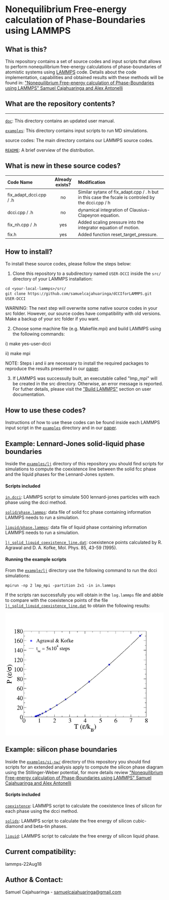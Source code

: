 # Nonequilibrium Free-energy calculation of Phase-Boundaries using LAMMPS

## What is this?
This repository contains a set of source codes and input scripts that allows to perform nonequilibrium free-energy calculations of phase-boundaries of atomistic systems using [LAMMPS](https://lammps.sandia.gov/) code. Details about the code implementation, capabilities and obtained results with these methods will be found in:
["Nonequilibrium Free-energy calculation of Phase-Boundaries using LAMMPS"
Samuel Cajahuaringa and Alex Antonelli](https://doi.org/10.1016/j.commatsci.2022.111275)

## What are the repository contents?
---------------
[`doc`](doc): This directory contains an updated user manual.

[`examples`](examples): This directory contains input scripts to run MD simulations.

source codes: The main directory contains our LAMMPS source codes.

[`README`](README.md): A brief overview of the distribution.

What is new in these source codes?
--------------
| Code Name                       | Already exists? |  Modification |
| :---                            |     :---:      |     :---      |
|fix_adapt_dcci.cpp / .h               | no            | Similar sytanx of fix_adapt.cpp / . h but in this case the fscale is controled by the dcci.cpp / h
|dcci.cpp / .h                  | no            | dynamical integration of Clausius-Clapeyron equation.  |
|fix_nh.cpp / .h                  | yes           | Added scaling pressure into the integrator equation of motion.  |
|fix.h                  | yes           | Added function reset_target_pressure.  |


How to install?
--------------
To install these source codes, please follow the steps below:

1) Clone this repository to a subdirectory named `USER-DCCI` inside the `src/` directory of your LAMMPS installation:
```
cd <your-local-lammps>/src/
git clone https://github.com/samuelcajahuaringa/dCCIforLAMMPS.git USER-DCCI
```
WARNING: The next step will overwrite some native source codes in your src folder. However, our source codes have compatibility with old versions. Make a backup of your src folder if you want.

2) Choose some machine file (e.g. Makefile.mpi) and build LAMMPS using the following commands:

i) make yes-user-dcci

ii) make mpi

NOTE: Steps i and ii are necessary to install the required packages to reproduce the results presented in our [paper]().

3) If LAMMPS was successully built, an executable called "lmp_mpi" will be created in the src directory. Otherwise, an error message is reported. For futher details, please visit the ["Build LAMMPS"](https://lammps.sandia.gov/doc/Build.html) section on user documentation.

How to use these codes?
--------------
Instructions of how to use these codes can be found inside each LAMMPS input script in the [`examples`](examples) directory and in our [paper](https://).

Example: Lennard-Jones solid-liquid phase boundaries
--------------
Inside the [`examples/lj`](examples/lj/) directory of this repository you should find scripts for simulations to compute the coexistence line between the solid fcc phase and the liquid phases for the Lennard-Jones system. 

#### Scripts included
[`in.dcci`](examples/lj/in.dcci): LAMMPS script to simulate 500 lennard-jones particles with each phase using the dcci method. 

[`solid/phase.lammps`](examples/lj/solid/phase.lammps): data file of solid fcc phase containing information LAMMPS needs to run a simulation.

[`liquid/phase.lammps`](examples/lj/liquid/phase.lammps): data file of liquid phase containing information LAMMPS needs to run a simulation.

[`lj_solid_liquid_coexistence_line.dat`](examples/lj/lj_solid_liquid_coexistence_line.dat): coexistence points calculated by  R. Agrawal and D. A. Kofke, Mol. Phys. 85, 43-59 (1995).

#### Running the example scripts
From the [`example/lj`](example/lj/) directory use the following command to run the dcci simulations: 
```
mpirun -np 2 lmp_mpi -partition 2x1 -in in.lammps
```
If the scripts ran successfully you will obtain in the `log.lammps` file and abble to compare with the coexistence points of the file [`lj_solid_liquid_coexistence_line.dat`](example/lj_solid_liquid_coexistence_line.dat) to obtain the following results:

<p align="center">
  <img src="https://github.com/samuelcajahuaringa/dCCIforLAMMPS/blob/master/dcci_lj.png" width="600"/>
</p>

Example: silicon phase boundaries
--------------
Inside the [`examples/si-sw/`](examples/si-sw/) directory of this repository you should find scripts for an extended analysis apply to compute the silicon phase diagram using the Stillinger-Weber potential, for more details review ["Nonequilibrium Free-energy calculation of Phase-Boundaries using LAMMPS"
Samuel Cajahuaringa and Alex Antonelli](https://arxiv.org/abs/2103.10449)

#### Scripts included
[`coexistence`](examples/si-sw/coexistence/): LAMMPS script to calculate the coexistence lines of silicon for each phase using the dcci method.

[`solids`](examples/si-sw/solids/): LAMMPS script to calculate the free energy of silicon cubic-diamond and beta-tin phases.

[`liquid`](examples/si-sw/liquid/): LAMMPS script to calculate the free energy of silicon liquid phase.

Current compatibility:
--------------
lammps-22Aug18

Author & Contact:
--------------
Samuel Cajahuaringa - samuelcajahuaringa@gmail.com

